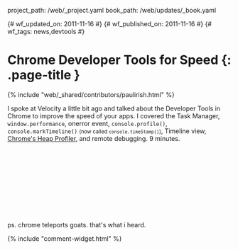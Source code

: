 project_path: /web/_project.yaml
book_path: /web/updates/_book.yaml

{# wf_updated_on: 2011-11-16 #}
{# wf_published_on: 2011-11-16 #}
{# wf_tags: news,devtools #}

# Chrome Developer Tools for Speed {: .page-title }

{% include "web/_shared/contributors/paulirish.html" %}


I spoke at Velocity a little bit ago and talked about the Developer Tools in Chrome to improve the speed of your apps. I covered the Task Manager, <code>window.performance</code>, onerror event, <code>console.profile()</code>, <code>console.markTimeline()</code> <small>(now called <code>console.timeStamp()</code>)</small>, Timeline view, <a href="http://gent.ilcore.com/2011/08/finding-memory-leaks.html">Chrome's Heap Profiler</a>, and remote debugging. 9 minutes.

<div class="video-wrapper">
  <iframe class="devsite-embedded-youtube-video" data-video-id="MllBwuHbWMY"
          data-autohide="1" data-showinfo="0" frameborder="0" allowfullscreen>
  </iframe>
</div>

ps. chrome teleports goats. that's what i heard.


{% include "comment-widget.html" %}
